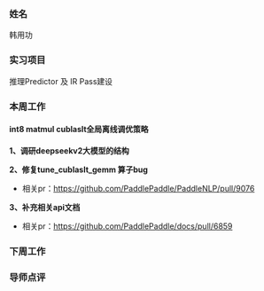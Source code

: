 ### 姓名
韩用功

### 实习项目
推理Predictor 及 IR Pass建设

### 本周工作

#### int8 matmul cublaslt全局离线调优策略

**1、调研deepseekv2大模型的结构**

**2、修复tune_cublaslt_gemm 算子bug**

* 相关pr：https://github.com/PaddlePaddle/PaddleNLP/pull/9076

**3、补充相关api文档**

* 相关pr：https://github.com/PaddlePaddle/docs/pull/6859 


### 下周工作

### 导师点评
